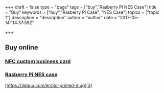 +++
draft = false
type = "page"
tags = ["buy","Rasberry PI NES Case"]
title = "Buy"
keywords = ["buy","Rasberry Pi Case", "NES Case"]
topics = ["topic 1"]
description = "description"
author = "author"
date = "2017-05-14T14:37:59Z"

+++
## Buy online
### [NFC custom business card][1]

### [Rasberry Pi NES case][2]


[https://3dquu.com/en/3d-printed-mug][3]


  [1]: https://3dquu.com/en/nfc-business-card
  [2]: https://3dquu.com/en/rasberry-pi-nes-case
  [3]: https://3dquu.com/en/3d-printed-mug
